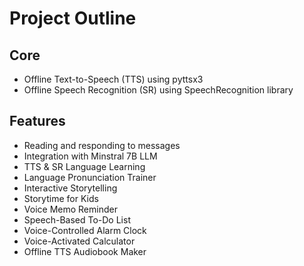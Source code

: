 # Project Outline

## Core
- Offline Text-to-Speech (TTS) using pyttsx3
- Offline Speech Recognition (SR) using SpeechRecognition library

## Features
- Reading and responding to messages
- Integration with Minstral 7B LLM
- TTS & SR Language Learning
- Language Pronunciation Trainer
- Interactive Storytelling
- Storytime for Kids
- Voice Memo Reminder
- Speech-Based To-Do List
- Voice-Controlled Alarm Clock
- Voice-Activated Calculator
- Offline TTS Audiobook Maker